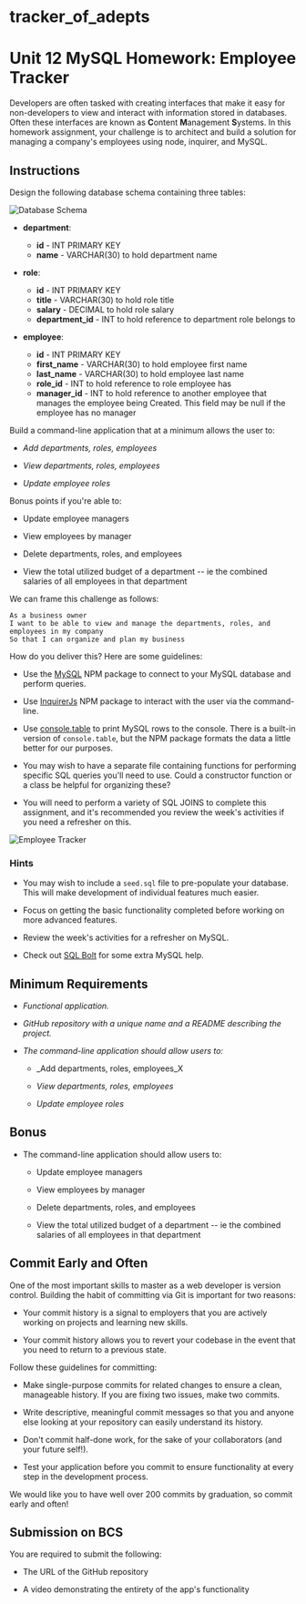 # tracker_of_adepts

# Unit 12 MySQL Homework: Employee Tracker

Developers are often tasked with creating interfaces that make it easy for non-developers to view and interact with information stored in databases. Often these interfaces are known as **C**ontent **M**anagement **S**ystems. In this homework assignment, your challenge is to architect and build a solution for managing a company's employees using node, inquirer, and MySQL.

## Instructions

Design the following database schema containing three tables:

![Database Schema](Assets/schema.png)

- **department**:

  - **id** - INT PRIMARY KEY
  - **name** - VARCHAR(30) to hold department name

- **role**:

  - **id** - INT PRIMARY KEY
  - **title** - VARCHAR(30) to hold role title
  - **salary** - DECIMAL to hold role salary
  - **department_id** - INT to hold reference to department role belongs to

- **employee**:

  - **id** - INT PRIMARY KEY
  - **first_name** - VARCHAR(30) to hold employee first name
  - **last_name** - VARCHAR(30) to hold employee last name
  - **role_id** - INT to hold reference to role employee has
  - **manager_id** - INT to hold reference to another employee that manages the employee being Created. This field may be null if the employee has no manager

Build a command-line application that at a minimum allows the user to:

- _Add departments, roles, employees_

- _View departments, roles, employees_

- _Update employee roles_

Bonus points if you're able to:

- Update employee managers

- View employees by manager

- Delete departments, roles, and employees

- View the total utilized budget of a department -- ie the combined salaries of all employees in that department

We can frame this challenge as follows:

```
As a business owner
I want to be able to view and manage the departments, roles, and employees in my company
So that I can organize and plan my business
```

How do you deliver this? Here are some guidelines:

- Use the [MySQL](https://www.npmjs.com/package/mysql) NPM package to connect to your MySQL database and perform queries.

- Use [InquirerJs](https://www.npmjs.com/package/inquirer/v/0.2.3) NPM package to interact with the user via the command-line.

- Use [console.table](https://www.npmjs.com/package/console.table) to print MySQL rows to the console. There is a built-in version of `console.table`, but the NPM package formats the data a little better for our purposes.

- You may wish to have a separate file containing functions for performing specific SQL queries you'll need to use. Could a constructor function or a class be helpful for organizing these?

- You will need to perform a variety of SQL JOINS to complete this assignment, and it's recommended you review the week's activities if you need a refresher on this.

![Employee Tracker](Assets/employee-tracker.gif)

### Hints

- You may wish to include a `seed.sql` file to pre-populate your database. This will make development of individual features much easier.

- Focus on getting the basic functionality completed before working on more advanced features.

- Review the week's activities for a refresher on MySQL.

- Check out [SQL Bolt](https://sqlbolt.com/) for some extra MySQL help.

## Minimum Requirements

- _Functional application._

- _GitHub repository with a unique name and a README describing the project._

- _The command-line application should allow users to:_

  - \_Add departments, roles, employees_X

  - _View departments, roles, employees_

  - _Update employee roles_

## Bonus

- The command-line application should allow users to:

  - Update employee managers

  - View employees by manager

  - Delete departments, roles, and employees

  - View the total utilized budget of a department -- ie the combined salaries of all employees in that department

## Commit Early and Often

One of the most important skills to master as a web developer is version control. Building the habit of committing via Git is important for two reasons:

- Your commit history is a signal to employers that you are actively working on projects and learning new skills.

- Your commit history allows you to revert your codebase in the event that you need to return to a previous state.

Follow these guidelines for committing:

- Make single-purpose commits for related changes to ensure a clean, manageable history. If you are fixing two issues, make two commits.

- Write descriptive, meaningful commit messages so that you and anyone else looking at your repository can easily understand its history.

- Don't commit half-done work, for the sake of your collaborators (and your future self!).

- Test your application before you commit to ensure functionality at every step in the development process.

We would like you to have well over 200 commits by graduation, so commit early and often!

## Submission on BCS

You are required to submit the following:

- The URL of the GitHub repository

- A video demonstrating the entirety of the app's functionality
